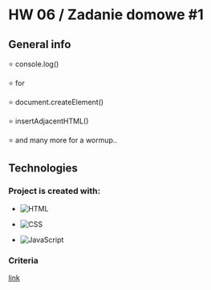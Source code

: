 # HW 06 / Zadanie domowe #1


## General info

:star: console.log()

:star: for

:star: document.createElement()

:star: insertAdjacentHTML()

:star: and many more for a wormup..


## Technologies

### Project is created with:

- ![HTML](https://img.shields.io/badge/-HTML-05122A?style=flat&logo=HTML5)&nbsp;

- ![CSS](https://img.shields.io/badge/-CSS-05122A?style=flat&logo=CSS3&logoColor=1572B6)&nbsp;
 
- ![JavaScript](https://img.shields.io/badge/-JavaScript-05122A?style=flat&logo=javascript)&nbsp;

 
### Criteria

[link](https://github.com/goitacademy/javascript-homework/blob/main/v2/06/README.pl.md)
